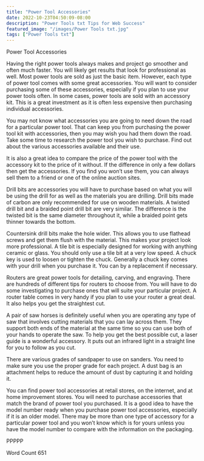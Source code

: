 ```yaml
---
title: "Power Tool Accessories"
date: 2022-10-23T04:50:09-08:00
description: "Power Tools txt Tips for Web Success"
featured_image: "/images/Power Tools txt.jpg"
tags: ["Power Tools txt"]
---
```


Power Tool Accessories

Having the right power tools always makes and project go smoother and often much faster. You will likely get results that look for professional as well. Most power tools are sold as just the basic item. However, each type of power tool comes with some great accessories. You will want to consider purchasing some of these accessories, especially if you plan to use your power tools often. In some cases, power tools are sold with an accessory kit. This is a great investment as it is often less expensive then purchasing individual accessories. 

You may not know what accessories you are going to need down the road for a particular power tool. That can keep you from purchasing the power tool kit with accessories, then you may wish you had them down the road. Take some time to research the power tool you wish to purchase. Find out about the various accessories available and their use. 

It is also a great idea to compare the price of the power tool with the accessory kit to the price of it without. If the difference in only a few dollars then get the accessories. If you find you won’t use them, you can always sell them to a friend or one of the online auction sites. 

Drill bits are accessories you will have to purchase based on what you will be using the drill for as well as the materials you are drilling. Drill bits made of carbon are only recommended for use on wooden materials. A twisted drill bit and a braided point drill bit are very similar. The difference is the twisted bit is the same diameter throughout it, while a braided point gets thinner towards the bottom. 

Countersink drill bits make the hole wider. This allows you to use flathead screws and get them flush with the material. This makes your project look more professional. A tile bit is especially designed for working with anything ceramic or glass. You should only use a tile bit at a very low speed. A chuck key is used to loosen or tighten the chuck. Generally a chuck key comes with your drill when you purchase it. You can by a replacement if necessary. 

Routers are great power tools for detailing, carving, and engraving. There are hundreds of different tips for routers to choose from. You will have to do some investigating to purchase ones that will suite your particular project. A router table comes in very handy if you plan to use your router a great deal. It also helps you get the straightest cut. 

A pair of saw horses is definitely useful when you are operating any type of saw that involves cutting materials that you can lay across them. They support both ends of the material at the same time so you can use both of your hands to operate the saw. To help you get the best possible cut, a laser guide is a wonderful accessory. It puts out an infrared light in a straight line for you to follow as you cut. 

There are various grades of sandpaper to use on sanders. You need to make sure you use the proper grade for each project. A dust bag is an attachment helps to reduce the amount of dust by capturing it and holding it. 

You can find power tool accessories at retail stores, on the internet, and at home improvement stores. You will need to purchase accessories that match the brand of power tool you purchased. It is a good idea to have the model number ready when you purchase power tool accessories, especially if it is an older model. There may be more than one type of accessory for a particular power tool and you won’t know which is for yours unless you have the model number to compare with the information on the packaging. 

PPPPP

Word Count 651

